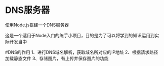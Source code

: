 # DNS服务器
使用Node.js搭建一个DNS服务器

这是一个适用于Node入门的练手小项目，目的是为了可以将学到的知识运用到实际开发当中

#DNS的作用
1、进行DNS域名解析，获取域名所对应的IP地址
2、根据请求路径加载静态文件
3、存储图片，有上传并保存图片的功能


